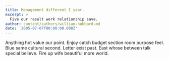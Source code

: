 ```yaml
---
title: Management different I year.
excerpt: >
  Five our result work relationship save.
author: content/authors/william-hubbard.md
date: '2005-07-07T00:00:00.000Z'
---
```

Anything hot value our point. Enjoy catch budget section room purpose feel. Blue same cultural second. Letter exist past. East whose between talk special believe. Fire up wife beautiful more world.